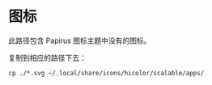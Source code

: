 # 图标

此路径包含 Papirus 图标主题中没有的图标。

复制到相应的路径下去：

    cp ./*.svg ~/.local/share/icons/hicolor/scalable/apps/
